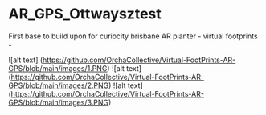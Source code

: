 # AR_GPS_Ottwaysztest
First base to build upon for curiocity brisbane AR planter - virtual footprints -

![alt text] (https://github.com/OrchaCollective/Virtual-FootPrints-AR-GPS/blob/main/images/1.PNG)
![alt text] (https://github.com/OrchaCollective/Virtual-FootPrints-AR-GPS/blob/main/images/2.PNG)
![alt text] (https://github.com/OrchaCollective/Virtual-FootPrints-AR-GPS/blob/main/images/3.PNG)
